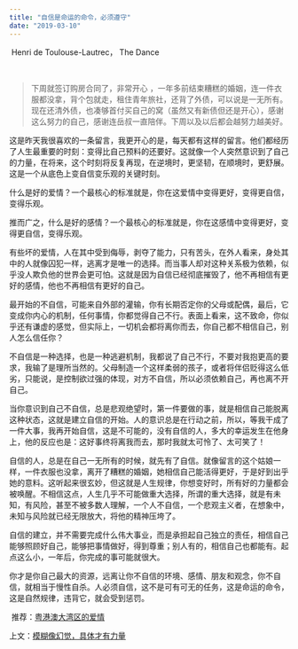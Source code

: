 ```yaml
---
title: "自信是命运的命令，必须遵守"
date: "2019-03-10"
---
```


 Henri de Toulouse-Lautrec， The Dance

 

> 下周就签订购房合同了，非常开心 ，一年多前结束糟糕的婚姻，连一件衣服都没拿，背个包就走，租住青年旅社，还背了外债，可以说是一无所有。现在还清外债，也凑够首付买自己的窝（虽然又有新债但还是开心），感谢这么努力的自己，感谢连岳叔一直陪伴。下周以及以后都会越努力越美好。

这是昨天我很喜欢的一条留言，我更开心的是，每天都有这样的留言。他们都经历了人生最重要的时刻：变得比自己预料的还要好。这就像一个人突然意识到了自己的力量，在将来，这个时刻将反复再现，在逆境时，更坚韧，在顺境时，更舒展。这是一个从底色上变自信变乐观的关键时刻。

什么是好的爱情？一个最核心的标准就是，你在这爱情中变得更好，变得更自信，变得乐观。

推而广之，什么是好的感情？一个最核心的标准就是，你在这感情中变得更好，变得更自信，变得乐观。

有些坏的爱情，人在其中受到侮辱，剥夺了能力，只有苦头，在外人看来，身处其中的人就像囚犯一样，逃离才是唯一的选择。而当事人却对这种关系极为依赖，似乎没人欺负他的世界会更可怕。这就是因为自信已经彻底摧毁了，他不再相信有更好的感情，他也不再相信有更好的自己。

最开始的不自信，可能来自外部的灌输，你有长期否定你的父母或配偶，最后，它变成你内心的机制，任何事情，你都觉得自己不行。表面上看来，这不致命，你似乎还有谦虚的感觉，但实际上，一切机会都将离你而去，你自己都不相信自己，别人怎么信任你？

不自信是一种选择，也是一种逃避机制，我都说了自己不行，不要对我抱更高的要求，我输了是理所当然的。父母制造一个这样柔弱的孩子，或者将伴侣贬得这么低劣，只能说，是控制欲过强的体现，对方不自信，所以必须依赖自己，再也离不开自己。

当你意识到自己不自信，总是悲观绝望时，第一件要做的事，就是相信自己能脱离这种状态，这就是建立自信的开始。人的意识总是在行动之前，所以，等我干成了一件大事，我再开始自信，这是不可能的，没有自信的人，多大的幸运发生在他身上，他的反应也是：这好事终将离我而去，那时我就太可怜了、太可笑了！

自信的人，总是在自己一无所有的时候，就先有了自信。就像留言的这个姑娘一样，一件衣服也没拿，离开了糟糕的婚姻，她相信自己能活得更好，于是好到出乎她的意料。这听起来很玄妙，但这就是人生规律，你想变好时，所有好的力量都会被唤醒。不相信这点，人生几乎不可能做重大选择，所谓的重大选择，就是有未知，有风险，甚至不被多数人理解，一个人不自信，一个悲观主义者，在想象中，未知与风险就已经无限放大，将他的精神压垮了。

自信的建立，并不需要完成什么伟大事业，而是承担起自己独立的责任，相信自己能够照顾好自己，能够把事情做好，得到尊重；别人有的，相信自己也都能有。起点这么小，一年后，你完成的事可能就很大。

你才是你自己最大的资源，远离让你不自信的环境、感情、朋友和观念，你不自信，就相当于慢性自杀。人必须自信，这不是可有可无的任务，这是命运的命令，这是自然规律，违背它，就会受到惩罚。

 推荐：[粤港澳大湾区的爱情](http://mp.weixin.qq.com/s?__biz=MjM5NDU0Mjk2MQ==&mid=2651632764&idx=1&sn=80becb85c57ba0957ef5d8fafcb1937f&chksm=bd7e30628a09b974d443a8b3aee735645ac1250188e4312aa7691f06946cc6d37071957b071d&scene=21#wechat_redirect)

上文：[模糊像幻觉，具体才有力量](http://mp.weixin.qq.com/s?__biz=MjM5NDU0Mjk2MQ==&mid=2651632818&idx=1&sn=e5f390377974857d8911418aa0a3f43a&chksm=bd7e30ac8a09b9baa141f8bb549e7e185c4b1276681136267b220be33bf13b2afbe2c942aac8&scene=21#wechat_redirect)
